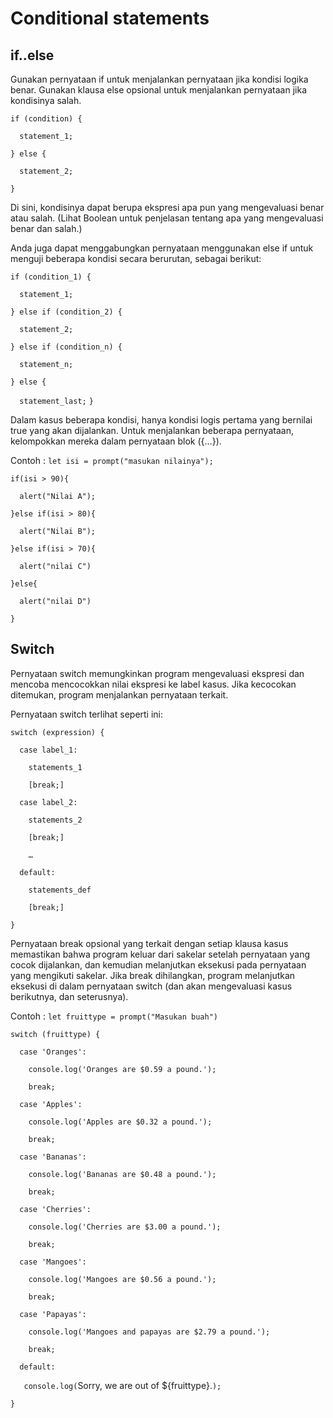 # Conditional statements

## if..else
Gunakan pernyataan if untuk menjalankan pernyataan jika kondisi logika benar. Gunakan klausa else opsional untuk menjalankan pernyataan jika kondisinya salah.

`if (condition) {`

`  statement_1;`

`} else {`

`  statement_2;`

`}`

Di sini, kondisinya dapat berupa ekspresi apa pun yang mengevaluasi benar atau salah. (Lihat Boolean untuk penjelasan tentang apa yang mengevaluasi benar dan salah.)

Anda juga dapat menggabungkan pernyataan menggunakan else if untuk menguji beberapa kondisi secara berurutan, sebagai berikut:

`if (condition_1) {`

`  statement_1;`

`} else if (condition_2) {`

`  statement_2;`

`} else if (condition_n) {`

`  statement_n;`

`} else {`

`  statement_last;`
`}`

Dalam kasus beberapa kondisi, hanya kondisi logis pertama yang bernilai true yang akan dijalankan. Untuk menjalankan beberapa pernyataan, kelompokkan mereka dalam pernyataan blok ({…}).

Contoh :
`let isi = prompt("masukan nilainya");`

`if(isi > 90){`

`  alert("Nilai A");`

`}else if(isi > 80){`

`  alert("Nilai B");`

`}else if(isi > 70){`

`  alert("nilai C")`

`}else{`

`  alert("nilai D")`

`}`

## Switch
Pernyataan switch memungkinkan program mengevaluasi ekspresi dan mencoba mencocokkan nilai ekspresi ke label kasus. Jika kecocokan ditemukan, program menjalankan pernyataan terkait.

Pernyataan switch terlihat seperti ini:

`switch (expression) {`

`  case label_1:`

`    statements_1`

`    [break;]`

`  case label_2:`

`    statements_2`

`    [break;]`

`    …`

`  default:`

`    statements_def`

`    [break;]`

`}`

Pernyataan break opsional yang terkait dengan setiap klausa kasus memastikan bahwa program keluar dari sakelar setelah pernyataan yang cocok dijalankan, dan kemudian melanjutkan eksekusi pada pernyataan yang mengikuti sakelar. Jika break dihilangkan, program melanjutkan eksekusi di dalam pernyataan switch (dan akan mengevaluasi kasus berikutnya, dan seterusnya).

Contoh :
`let fruittype = prompt("Masukan buah")`


`switch (fruittype) {`

`  case 'Oranges':`

`    console.log('Oranges are $0.59 a pound.');`

`    break;`

`  case 'Apples':`

`    console.log('Apples are $0.32 a pound.');`

`    break;`

`  case 'Bananas':`

`    console.log('Bananas are $0.48 a pound.');`

`    break;`

`  case 'Cherries':`

`    console.log('Cherries are $3.00 a pound.');`

`    break;`

`  case 'Mangoes':`

`    console.log('Mangoes are $0.56 a pound.');`

`    break;`

`  case 'Papayas':`

`    console.log('Mangoes and papayas are $2.79 a pound.');`

`    break;`

`  default:`

`   console.log(`Sorry, we are out of ${fruittype}.`);`

`}`